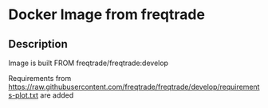 # Docker Image from freqtrade

## Description

Image is built FROM freqtrade/freqtrade:develop

Requirements from https://raw.githubusercontent.com/freqtrade/freqtrade/develop/requirements-plot.txt are added
